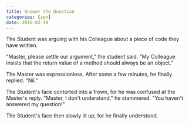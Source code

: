 ```yaml
---
title: Answer the Question
categories: [zen]
date: 2016-02-19
---
```

The Student was arguing with his Colleague about a piece of code they have written.

"Master, please settle our argument," the student said. "My Colleague insists that the return value of a method should always be an object."

The Master was expressionless. After some a few minutes, he finally replied. "Nil."

The Student's face contorted into a frown, for he was confused at the Master's reply. "Master, I don't understand," he stammered. "You haven't answered my question!"

The Student's face then slowly lit up, for he finally understood.